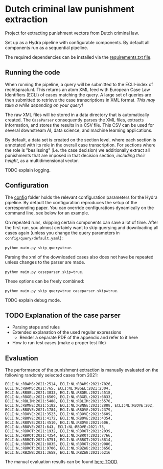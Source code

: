 # Dutch criminal law punishment extraction

Project for extracting punishment vectors from Dutch criminal law.

Set up as a Hydra pipeline with configurable components.
By default all components run as a sequential pipeline.

The required dependencies can be installed via the [requirements.txt file](./requirements.txt).

## Running the code

When running the pipeline, a query will be submitted to the ECLI-index of rechtspraak.nl.
This returns an atom XML feed with European Case Law Identifiers (ECLI) of cases matching the query.
A large set of queries are then submitted to retrieve the case transcriptions in XML format.
*This may take a while depending on your query!*

The raw XML files will be stored in a data directory that is automatically created.
The `CaseParser` consequently parses the XML files, extracts information, and stores the results in a CSV file.
This CSV can be used for several downstream AI, data science, and machine learning applications.

By default, a data set is created on the section level, where each section is annotated with its role in the overall case transcription.
For sections where the role is "beslissing" (i.e. the case decision) we additionally extract all punishments that are imposed in that decision section, *including their height*, as a multidimensional vector.

TODO explain logging.

## Configuration

The [config](./config) folder holds the relevant configuration parameters for the Hydra pipeline.
By default the configuration reproduces the setup of the corresponding paper.
You can override configurations dynamically on the command line, see below for an example.

On repeated runs, skipping certain components can save a lot of time.
After the first run, you almost certainly want to skip querying and downloading all cases again (unless you change the query parameters in `config/query/default.yaml`):

`python main.py skip_query=true`.

Parsing the xml of the downloaded cases also does not have be repeated unless changes to the parser are made.

`python main.py caseparser.skip=true`.

These options can be freely combined:

`python main.py skip_query=true caseparser.skip=true`.

TODO explain debug mode.


## TODO Explanation of the case parser

- Parsing steps and rules
- Extended explanation of the used regular expressions
    * Render a separate PDF of the appendix and refer to it here
- How to run test cases (make a proper test file)

## Evaluation

The performance of the punishment extraction is manually evaluated on the following randomly selected cases from 2021:

```
ECLI:NL:RBAMS:2021:2514, ECLI:NL:RBAMS:2021:7026, ECLI:NL:RBAMS:2021:765, ECLI:NL:RBGEL:2021:2304, ECLI:NL:RBGEL:2021:3033, ECLI:NL:RBGEL:2021:4518, ECLI:NL:RBGEL:2021:6569, ECLI:NL:RBGEL:2021:6833, ECLI:NL:RBLIM:2021:5488, ECLI:NL:RBLIM:2021:5570, ECLI:NL:RBMNE:2021:5182, ECLI:NL:RBNNE:2021:2888, ECLI:NL:RBOVE:202, ECLI:NL:RBOVE:2021:1784, ECLI:NL:RBOVE:2021:2379, ECLI:NL:RBOVE:2021:3523, ECLI:NL:RBOVE:2021:3609, ECLI:NL:RBOVE:2021:4172, ECLI:NL:RBOVE:2021:4354, ECLI:NL:RBOVE:2021:4510, ECLI:NL:RBOVE:2021:606, ECLI:NL:RBOVE:2021:643, ECLI:NL:RBOVE:2021:75, ECLI:NL:RBROT:2021:1932, ECLI:NL:RBROT:2021:2039, ECLI:NL:RBROT:2021:4354, ECLI:NL:RBROT:2021:7766, ECLI:NL:RBROT:2021:8751, ECLI:NL:RBROT:2021:8814, ECLI:NL:RBROT:2021:8835, ECLI:NL:RBROT:2021:9086, ECLI:NL:RBROT:2021:9706, ECLI:NL:RBZWB:2021:3656, ECLI:NL:RBZWB:2021:3658, ECLI:NL:RBZWB:2021:6216
```

The manual evaluation results can be found [here TOOD](TODO).
